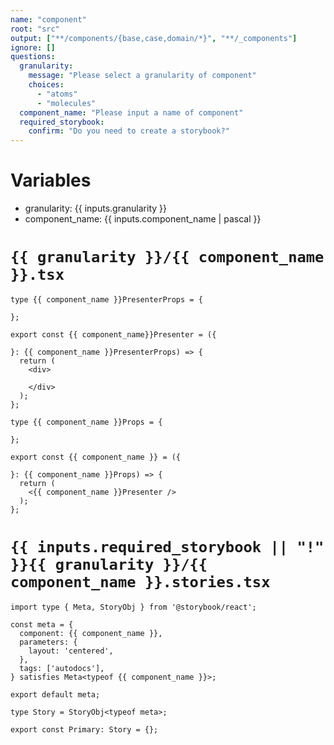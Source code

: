 ```yaml
---
name: "component"
root: "src"
output: ["**/components/{base,case,domain/*}", "**/_components"]
ignore: []
questions:
  granularity:
    message: "Please select a granularity of component"
    choices:
      - "atoms"
      - "molecules"
  component_name: "Please input a name of component"
  required_storybook:
    confirm: "Do you need to create a storybook?"
---
```


# Variables

- granularity: {{ inputs.granularity }}
- component_name: {{ inputs.component_name | pascal }}

# `{{ granularity }}/{{ component_name }}.tsx`

```tsx
type {{ component_name }}PresenterProps = {

};

export const {{ component_name}}Presenter = ({

}: {{ component_name }}PresenterProps) => {
  return (
    <div>

    </div>
  );
};

type {{ component_name }}Props = {

};

export const {{ component_name }} = ({

}: {{ component_name }}Props) => {
  return (
    <{{ component_name }}Presenter />
  );
};

```

# `{{ inputs.required_storybook || "!" }}{{ granularity }}/{{ component_name }}.stories.tsx`

```tsx
import type { Meta, StoryObj } from '@storybook/react';

const meta = {
  component: {{ component_name }},
  parameters: {
    layout: 'centered',
  },
  tags: ['autodocs'],
} satisfies Meta<typeof {{ component_name }}>;

export default meta;

type Story = StoryObj<typeof meta>;

export const Primary: Story = {};

```
